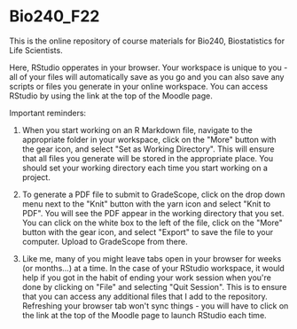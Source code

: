 # Bio240_F22

This is the online repository of course materials for Bio240, Biostatistics for Life Scientists.

Here, RStudio opperates in your browser.  Your workspace is unique to you - all of your files will automatically save as you go and you can also save any scripts or files you generate in your online workspace.  You can access RStudio by using the link at the top of the Moodle page.

Important reminders:

1) When you start working on an R Markdown file, navigate to the appropriate folder in your workspace, click on the "More" button with the gear icon, and select "Set as Working Directory".  This will ensure that all files you generate will be stored in the appropriate place.  You should set your working directory each time you start working on a project.

2) To generate a PDF file to submit to GradeScope, click on the drop down menu next to the "Knit" button with the yarn icon and select "Knit to PDF".  You will see the PDF appear in the working directory that you set.  You can click on the white box to the left of the file, click on the "More" button with the gear icon, and select "Export" to save the file to your computer.  Upload to GradeScope from there.  

3) Like me, many of you might leave tabs open in your browser for weeks (or months...) at a time.  In the case of your RStudio workspace, it would help if you got in the habit of ending your work session when you're done by clicking on "File" and selecting "Quit Session".  This is to ensure that you can access any additional files that I add to the repository.  Refreshing your browser tab won't sync things - you will have to click on the link at the top of the Moodle page to launch RStudio each time.
